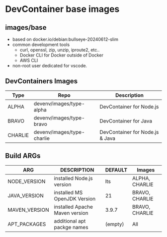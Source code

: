 # DevContainer base images

## images/base
- based on docker.io/debian:bullseye-20240612-slim
- common development tools
  - curl, openssl, zip, unzip, iproute2, etc..
  - Docker CLI for Docker outside of Docker
  - AWS CLI
- non-root user dedicated for vscode.

## DevContainers Images
| Type | Repo  | Description |
| --- | --- | --- |
| ALPHA | devenv/images/type-alpha | DevContainer for Node.js |
| BRAVO | devenv/images/type-bravo | DevContainer for Java |
| CHARLIE | devenv/images/type-charlie | DevContainer for Node.js & Java |

## Build ARGs
| ARG | DESCRIPTION | DEFAULT | Images |
| --- | --- | --- | --- |
| NODE_VERSION | installed Node.js version | lts | ALPHA, CHARLIE |
| JAVA_VERSION | installed MS OpenJDK Version | 21 | BRAVO, CHARLIE |
| MAVEN_VERSION | installed Apache Maven version | 3.9.7 | BRAVO, CHARLIE |
| APT_PACKAGES | additional apt packge names | (empty) | All |